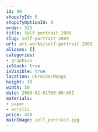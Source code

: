 ```yaml
---
id: 90
shopifyId: 0
shopifyOptionId: 0
order: 525
title: Self portrait 2009
slug: self-portrait-2009
url: art-works/self-portrait-2009
aliases: []
categories:
- graphics
inStock: true
isVisible: true
location: Ukraine/Mango
height: 35
width: 50
date: 2009-01-01T00:00:00Z
materials:
- paper
- acrylic
price: 450
mainImage: self_portrait.jpg
---
```

